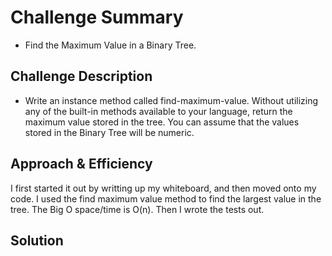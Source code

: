 # Challenge Summary
<!-- Short summary or background information -->
* Find the Maximum Value in a Binary Tree.

## Challenge Description
<!-- Description of the challenge -->
* Write an instance method called find-maximum-value. Without utilizing any of the built-in methods available to your language, return the maximum value stored in the tree. You can assume that the values stored in the Binary Tree will be numeric.

## Approach & Efficiency
<!-- What approach did you take? Why? What is the Big O space/time for this approach? -->
I first started it out by writting up my whiteboard, and then moved onto my code. I used the find maximum value method to find the largest value in the tree. The Big O space/time is O(n). Then I wrote the tests out.

## Solution
<!-- Embedded whiteboard image -->
